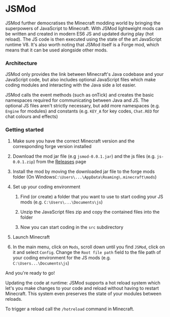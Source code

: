 # JSMod

JSMod further democratises the Minecraft modding world by bringing the superpowers of JavaScript to Minecraft. With JSMod lightweight mods can be written and created in modern ES6 JS and updated during play (hot reload). The JS code is then executed using the state of the art JavaScript runtime V8. It's also worth noting that JSMod itself is a Forge mod, which means that it can be used alongside other mods.



### Architecture

JSMod only provides the link between Minecraft's Java codebase and your JavaScript code, but also includes optional JavaScript files which make coding modules and interacting with the Java side a lot easier.

JSMod calls the event methods (such as onTick) and creates the basic namespaces required for communicating between Java and JS. The optional JS files aren't strictly necessary, but add more namespaces (e.g. `Engine` for modules) and constants (e.g. `KEY_A` for key codes, `Chat.RED` for chat colours and effects)



### Getting started

1. Make sure you have the correct Minecraft version and the corresponding forge version installed

2. Download the mod jar file (e.g `jsmod-0.0.1.jar`) and the js files (e.g. `js-0.0.1.zip`) from the [Releases](https://github.com/LavaAfterburner/JSMod/releases) page

3. Install the mod by moving the downloaded jar file to the forge mods folder (On Windows`C:\Users\...\AppData\Roaming\.minecraft\mods`)

4. Set up your coding environment
   
   1. Find (or create) a folder that you want to use to start coding your JS mods (e.g. `C:\Users\...\Documents\js`) 
   
   2. Unzip the JavaScript files zip and copy the contained files into the folder
   
   3. Now you can start coding in the `src` subdirectory

5. Launch Minecraft

6. In the main menu, click on `Mods`, scroll down until you find `JSMod`, click on it and select `Config`. Change the `Root file path` field to the file path of your coding environment for the JS mods (e.g. `C:\Users...\Documents\js`)



And you're ready to go! 



Updating the code at runtime: JSMod supports a hot reload system which let's you make changes to your code and reload without having to restart Minecraft. This system even preserves the state of your modules between reloads.

To trigger a reload call the `/hotreload` command in Minecraft.
